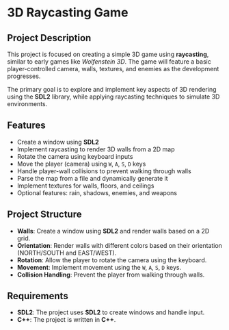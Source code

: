 # 3D Raycasting Game

## Project Description
This project is focused on creating a simple 3D game using **raycasting**, similar to early games like *Wolfenstein 3D*. The game will feature a basic player-controlled camera, walls, textures, and enemies as the development progresses.

The primary goal is to explore and implement key aspects of 3D rendering using the **SDL2** library, while applying raycasting techniques to simulate 3D environments.

## Features
- Create a window using **SDL2**
- Implement raycasting to render 3D walls from a 2D map
- Rotate the camera using keyboard inputs
- Move the player (camera) using `W`, `A`, `S`, `D` keys
- Handle player-wall collisions to prevent walking through walls
- Parse the map from a file and dynamically generate it
- Implement textures for walls, floors, and ceilings
- Optional features: rain, shadows, enemies, and weapons

## Project Structure
- **Walls**: Create a window using **SDL2** and render walls based on a 2D grid.
- **Orientation**: Render walls with different colors based on their orientation (NORTH/SOUTH and EAST/WEST).
- **Rotation**: Allow the player to rotate the camera using the keyboard.
- **Movement**: Implement movement using the `W`, `A`, `S`, `D` keys.
- **Collision Handling**: Prevent the player from walking through walls.

## Requirements
- **SDL2**: The project uses **SDL2** to create windows and handle input.
- **C++**: The project is written in **C++**.

